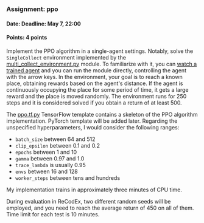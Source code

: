 ### Assignment: ppo
#### Date: Deadline: May 7, 22:00
#### Points: 4 points

Implement the PPO algorithm in a single-agent settings. Notably, solve
the `SingleCollect` environment implemented by the
[multi_collect_environment.py](https://github.com/ufal/npfl139/tree/master/labs/10/multi_collect_environment.py)
module. To familiarize with it, you can [watch a trained agent](https://ufal.mff.cuni.cz/~straka/courses/npfl139/2324/videos/single_collect.mp4)
and you can run the module directly, controlling the agent with the arrow keys.
In the environment, your goal is to reach a known place, obtaining rewards
based on the agent's distance. If the agent is continuously occupying the place
for some period of time, it gets a large reward and the place is moved randomly.
The environment runs for 250 steps and it is considered solved if you obtain
a return of at least 500.

The [ppo.tf.py](https://github.com/ufal/npfl139/tree/master/labs/10/ppo.tf.py)
TensorFlow template contains a skeleton of the PPO algorithm implementation.
PyTorch template will be added later.
Regarding the unspecified hyperparameters, I would consider the following ranges:
- `batch_size` between 64 and 512
- `clip_epsilon` between 0.1 and 0.2
- `epochs` between 1 and 10
- `gamma` between 0.97 and 1.0
- `trace_lambda` is usually 0.95
- `envs` between 16 and 128
- `worker_steps` between tens and hundreds

My implementation trains in approximately three minutes of CPU time.

During evaluation in ReCodEx, two different random seeds will be employed, and
you need to reach the average return of 450 on all of them. Time limit for each test
is 10 minutes.

